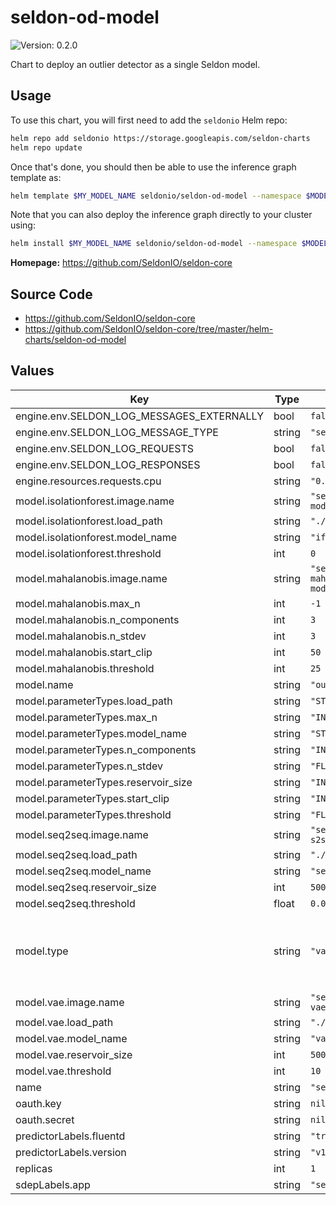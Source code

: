 # seldon-od-model

![Version: 0.2.0](https://img.shields.io/static/v1?label=Version&message=0.2.0&color=informational&style=flat-square)

Chart to deploy an outlier detector as a single Seldon model.

## Usage

To use this chart, you will first need to add the `seldonio` Helm repo:

```bash
helm repo add seldonio https://storage.googleapis.com/seldon-charts
helm repo update
```

Once that's done, you should then be able to use the inference graph template as:

```bash
helm template $MY_MODEL_NAME seldonio/seldon-od-model --namespace $MODELS_NAMESPACE
```

Note that you can also deploy the inference graph directly to your cluster
using:

```bash
helm install $MY_MODEL_NAME seldonio/seldon-od-model --namespace $MODELS_NAMESPACE
```

**Homepage:** <https://github.com/SeldonIO/seldon-core>

## Source Code

* <https://github.com/SeldonIO/seldon-core>
* <https://github.com/SeldonIO/seldon-core/tree/master/helm-charts/seldon-od-model>

## Values

| Key | Type | Default | Description |
|-----|------|---------|-------------|
| engine.env.SELDON_LOG_MESSAGES_EXTERNALLY | bool | `false` |  |
| engine.env.SELDON_LOG_MESSAGE_TYPE | string | `"seldon.message.pair"` |  |
| engine.env.SELDON_LOG_REQUESTS | bool | `false` |  |
| engine.env.SELDON_LOG_RESPONSES | bool | `false` |  |
| engine.resources.requests.cpu | string | `"0.1"` |  |
| model.isolationforest.image.name | string | `"seldonio/outlier-if-model:0.1"` |  |
| model.isolationforest.load_path | string | `"./models/"` |  |
| model.isolationforest.model_name | string | `"if"` |  |
| model.isolationforest.threshold | int | `0` |  |
| model.mahalanobis.image.name | string | `"seldonio/outlier-mahalanobis-model:0.1"` |  |
| model.mahalanobis.max_n | int | `-1` |  |
| model.mahalanobis.n_components | int | `3` |  |
| model.mahalanobis.n_stdev | int | `3` |  |
| model.mahalanobis.start_clip | int | `50` |  |
| model.mahalanobis.threshold | int | `25` |  |
| model.name | string | `"outlier-detector"` |  |
| model.parameterTypes.load_path | string | `"STRING"` |  |
| model.parameterTypes.max_n | string | `"INT"` |  |
| model.parameterTypes.model_name | string | `"STRING"` |  |
| model.parameterTypes.n_components | string | `"INT"` |  |
| model.parameterTypes.n_stdev | string | `"FLOAT"` |  |
| model.parameterTypes.reservoir_size | string | `"INT"` |  |
| model.parameterTypes.start_clip | string | `"INT"` |  |
| model.parameterTypes.threshold | string | `"FLOAT"` |  |
| model.seq2seq.image.name | string | `"seldonio/outlier-s2s-lstm-model:0.1"` |  |
| model.seq2seq.load_path | string | `"./models/"` |  |
| model.seq2seq.model_name | string | `"seq2seq"` |  |
| model.seq2seq.reservoir_size | int | `50000` |  |
| model.seq2seq.threshold | float | `0.003` |  |
| model.type | string | `"vae"` | Type of outlier detector. Valid values are: `vae`, `mahalanobis`, `seq2seq` and `isolationforest`. |
| model.vae.image.name | string | `"seldonio/outlier-vae-model:0.1"` |  |
| model.vae.load_path | string | `"./models/"` |  |
| model.vae.model_name | string | `"vae"` |  |
| model.vae.reservoir_size | int | `50000` |  |
| model.vae.threshold | int | `10` |  |
| name | string | `"seldon-od-model"` |  |
| oauth.key | string | `nil` |  |
| oauth.secret | string | `nil` |  |
| predictorLabels.fluentd | string | `"true"` |  |
| predictorLabels.version | string | `"v1"` |  |
| replicas | int | `1` |  |
| sdepLabels.app | string | `"seldon"` |  |
